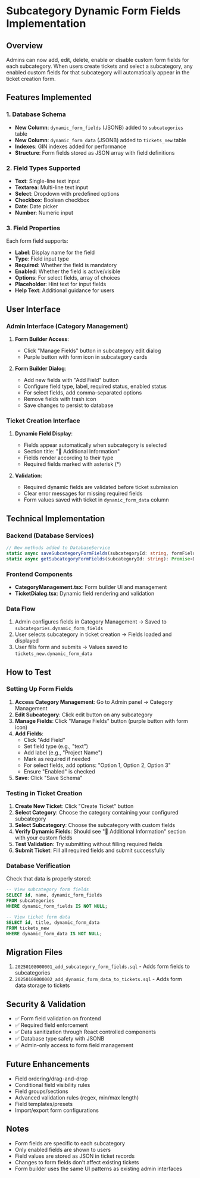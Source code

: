# Subcategory Dynamic Form Fields Implementation

## Overview
Admins can now add, edit, delete, enable or disable custom form fields for each subcategory. When users create tickets and select a subcategory, any enabled custom fields for that subcategory will automatically appear in the ticket creation form.

## Features Implemented

### 1. Database Schema
- **New Column**: `dynamic_form_fields` (JSONB) added to `subcategories` table
- **New Column**: `dynamic_form_data` (JSONB) added to `tickets_new` table
- **Indexes**: GIN indexes added for performance
- **Structure**: Form fields stored as JSON array with field definitions

### 2. Field Types Supported
- **Text**: Single-line text input
- **Textarea**: Multi-line text input
- **Select**: Dropdown with predefined options
- **Checkbox**: Boolean checkbox
- **Date**: Date picker
- **Number**: Numeric input

### 3. Field Properties
Each form field supports:
- **Label**: Display name for the field
- **Type**: Field input type
- **Required**: Whether the field is mandatory
- **Enabled**: Whether the field is active/visible
- **Options**: For select fields, array of choices
- **Placeholder**: Hint text for input fields
- **Help Text**: Additional guidance for users

## User Interface

### Admin Interface (Category Management)
1. **Form Builder Access**: 
   - Click "Manage Fields" button in subcategory edit dialog
   - Purple button with form icon in subcategory cards

2. **Form Builder Dialog**:
   - Add new fields with "Add Field" button
   - Configure field type, label, required status, enabled status
   - For select fields, add comma-separated options
   - Remove fields with trash icon
   - Save changes to persist to database

### Ticket Creation Interface
1. **Dynamic Field Display**:
   - Fields appear automatically when subcategory is selected
   - Section title: "📝 Additional Information"
   - Fields render according to their type
   - Required fields marked with asterisk (*)

2. **Validation**:
   - Required dynamic fields are validated before ticket submission
   - Clear error messages for missing required fields
   - Form values saved with ticket in `dynamic_form_data` column

## Technical Implementation

### Backend (Database Services)
```typescript
// New methods added to DatabaseService
static async saveSubcategoryFormFields(subcategoryId: string, formFields: DynamicFormField[]): Promise<void>
static async getSubcategoryFormFields(subcategoryId: string): Promise<DynamicFormField[]>
```

### Frontend Components
- **CategoryManagement.tsx**: Form builder UI and management
- **TicketDialog.tsx**: Dynamic field rendering and validation

### Data Flow
1. Admin configures fields in Category Management → Saved to `subcategories.dynamic_form_fields`
2. User selects subcategory in ticket creation → Fields loaded and displayed
3. User fills form and submits → Values saved to `tickets_new.dynamic_form_data`

## How to Test

### Setting Up Form Fields
1. **Access Category Management**: Go to Admin panel → Category Management
2. **Edit Subcategory**: Click edit button on any subcategory
3. **Manage Fields**: Click "Manage Fields" button (purple button with form icon)
4. **Add Fields**: 
   - Click "Add Field"
   - Set field type (e.g., "text")
   - Add label (e.g., "Project Name")
   - Mark as required if needed
   - For select fields, add options: "Option 1, Option 2, Option 3"
   - Ensure "Enabled" is checked
5. **Save**: Click "Save Schema"

### Testing in Ticket Creation
1. **Create New Ticket**: Click "Create Ticket" button
2. **Select Category**: Choose the category containing your configured subcategory
3. **Select Subcategory**: Choose the subcategory with custom fields
4. **Verify Dynamic Fields**: Should see "📝 Additional Information" section with your custom fields
5. **Test Validation**: Try submitting without filling required fields
6. **Submit Ticket**: Fill all required fields and submit successfully

### Database Verification
Check that data is properly stored:
```sql
-- View subcategory form fields
SELECT id, name, dynamic_form_fields 
FROM subcategories 
WHERE dynamic_form_fields IS NOT NULL;

-- View ticket form data
SELECT id, title, dynamic_form_data 
FROM tickets_new 
WHERE dynamic_form_data IS NOT NULL;
```

## Migration Files
1. `20250108000001_add_subcategory_form_fields.sql` - Adds form fields to subcategories
2. `20250108000002_add_dynamic_form_data_to_tickets.sql` - Adds form data storage to tickets

## Security & Validation
- ✅ Form field validation on frontend
- ✅ Required field enforcement
- ✅ Data sanitization through React controlled components
- ✅ Database type safety with JSONB
- ✅ Admin-only access to form field management

## Future Enhancements
- Field ordering/drag-and-drop
- Conditional field visibility rules
- Field groups/sections
- Advanced validation rules (regex, min/max length)
- Field templates/presets
- Import/export form configurations

## Notes
- Form fields are specific to each subcategory
- Only enabled fields are shown to users
- Field values are stored as JSON in ticket records
- Changes to form fields don't affect existing tickets
- Form builder uses the same UI patterns as existing admin interfaces 